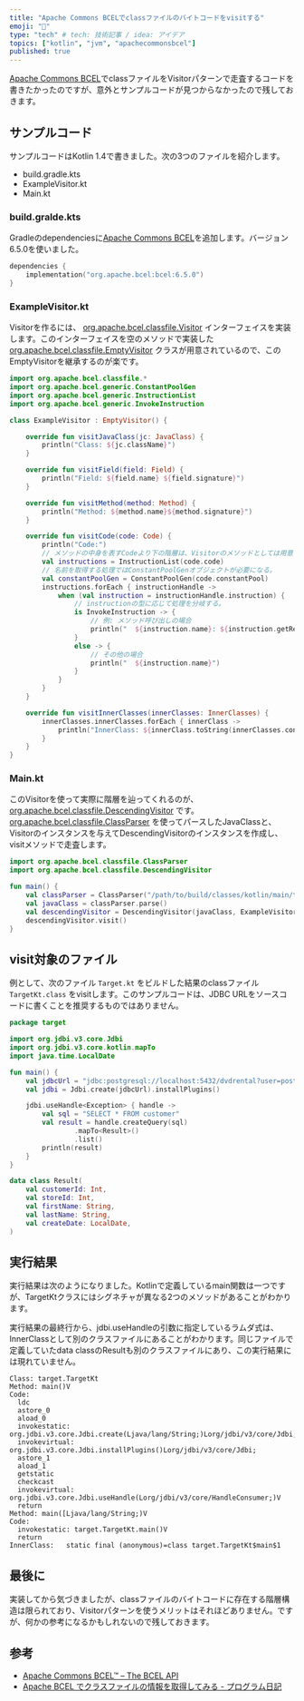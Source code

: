 ```yaml
---
title: "Apache Commons BCELでclassファイルのバイトコードをvisitする"
emoji: "🌲"
type: "tech" # tech: 技術記事 / idea: アイデア
topics: ["kotlin", "jvm", "apachecommonsbcel"]
published: true
---
```

[Apache Commons BCEL](https://commons.apache.org/proper/commons-bcel/)でclassファイルをVisitorパターンで走査するコードを書きたかったのですが、意外とサンプルコードが見つからなかったので残しておきます。

## サンプルコード

サンプルコードはKotlin 1.4で書きました。次の3つのファイルを紹介します。

- build.gradle.kts
- ExampleVisitor.kt
- Main.kt

### build.gralde.kts

Gradleのdependenciesに[Apache Commons BCEL](https://mvnrepository.com/artifact/org.apache.bcel/bcel)を追加します。バージョン6.5.0を使いました。

```kt
dependencies {
    implementation("org.apache.bcel:bcel:6.5.0")
}
```

### ExampleVisitor.kt

Visitorを作るには、 [org.apache.bcel.classfile.Visitor](https://commons.apache.org/proper/commons-bcel/apidocs/org/apache/bcel/classfile/Visitor.html) インターフェイスを実装します。このインターフェイスを空のメソッドで実装した [org.apache.bcel.classfile.EmptyVisitor](https://commons.apache.org/proper/commons-bcel/apidocs/org/apache/bcel/classfile/EmptyVisitor.html) クラスが用意されているので、このEmptyVisitorを継承するのが楽です。

```kt
import org.apache.bcel.classfile.*
import org.apache.bcel.generic.ConstantPoolGen
import org.apache.bcel.generic.InstructionList
import org.apache.bcel.generic.InvokeInstruction

class ExampleVisitor : EmptyVisitor() {

    override fun visitJavaClass(jc: JavaClass) {
        println("Class: ${jc.className}")
    }

    override fun visitField(field: Field) {
        println("Field: ${field.name} ${field.signature}")
    }

    override fun visitMethod(method: Method) {
        println("Method: ${method.name}${method.signature}")
    }

    override fun visitCode(code: Code) {
        println("Code:")
        // メソッドの中身を表すCodeより下の階層は、Visitorのメソッドとしては用意されていないようなので、InstructionListを使ってアクセスする。
        val instructions = InstructionList(code.code)
        // 名前を取得する処理ではConstantPoolGenオブジェクトが必要になる。
        val constantPoolGen = ConstantPoolGen(code.constantPool)
        instructions.forEach { instructionHandle ->
            when (val instruction = instructionHandle.instruction) {
                // instructionの型に応じて処理を分岐する。
                is InvokeInstruction -> {
                    // 例: メソッド呼び出しの場合
                    println("  ${instruction.name}: ${instruction.getReferenceType(constantPoolGen)}.${instruction.getMethodName(constantPoolGen)}${instruction.getSignature(constantPoolGen)}")
                }
                else -> {
                    // その他の場合
                    println("  ${instruction.name}")
                }
            }
        }
    }

    override fun visitInnerClasses(innerClasses: InnerClasses) {
        innerClasses.innerClasses.forEach { innerClass ->
            println("InnerClass: ${innerClass.toString(innerClasses.constantPool)}")
        }
    }
}
```

### Main.kt

このVisitorを使って実際に階層を辿ってくれるのが、 [org.apache.bcel.classfile.DescendingVisitor](https://commons.apache.org/proper/commons-bcel/apidocs/org/apache/bcel/classfile/DescendingVisitor.html) です。 [org.apache.bcel.classfile.ClassParser](https://commons.apache.org/proper/commons-bcel/apidocs/org/apache/bcel/classfile/ClassParser.html) を使ってパースしたJavaClassと、Visitorのインスタンスを与えてDescendingVisitorのインスタンスを作成し、visitメソッドで走査します。

```kt
import org.apache.bcel.classfile.ClassParser
import org.apache.bcel.classfile.DescendingVisitor

fun main() {
    val classParser = ClassParser("/path/to/build/classes/kotlin/main/target/TargetKt.class")
    val javaClass = classParser.parse()
    val descendingVisitor = DescendingVisitor(javaClass, ExampleVisitor())
    descendingVisitor.visit()
}
```

## visit対象のファイル

例として、次のファイル `Target.kt` をビルドした結果のclassファイル `TargetKt.class` をvisitします。このサンプルコードは、JDBC URLをソースコードに書くことを推奨するものではありません。

```kt
package target

import org.jdbi.v3.core.Jdbi
import org.jdbi.v3.core.kotlin.mapTo
import java.time.LocalDate

fun main() {
    val jdbcUrl = "jdbc:postgresql://localhost:5432/dvdrental?user=postgres&password="
    val jdbi = Jdbi.create(jdbcUrl).installPlugins()

    jdbi.useHandle<Exception> { handle ->
        val sql = "SELECT * FROM customer"
        val result = handle.createQuery(sql)
                .mapTo<Result>()
                .list()
        println(result)
    }
}

data class Result(
    val customerId: Int,
    val storeId: Int,
    val firstName: String,
    val lastName: String,
    val createDate: LocalDate,
)
```

## 実行結果

実行結果は次のようになりました。Kotlinで定義しているmain関数は一つですが、TargetKtクラスにはシグネチャが異なる2つのメソッドがあることがわかります。

実行結果の最終行から、jdbi.useHandleの引数に指定しているラムダ式は、InnerClassとして別のクラスファイルにあることがわかります。同じファイルで定義していたdata classのResultも別のクラスファイルにあり、この実行結果には現れていません。

```
Class: target.TargetKt
Method: main()V
Code:
  ldc
  astore_0
  aload_0
  invokestatic: org.jdbi.v3.core.Jdbi.create(Ljava/lang/String;)Lorg/jdbi/v3/core/Jdbi;
  invokevirtual: org.jdbi.v3.core.Jdbi.installPlugins()Lorg/jdbi/v3/core/Jdbi;
  astore_1
  aload_1
  getstatic
  checkcast
  invokevirtual: org.jdbi.v3.core.Jdbi.useHandle(Lorg/jdbi/v3/core/HandleConsumer;)V
  return
Method: main([Ljava/lang/String;)V
Code:
  invokestatic: target.TargetKt.main()V
  return
InnerClass:   static final (anonymous)=class target.TargetKt$main$1
```

## 最後に

実装してから気づきましたが、classファイルのバイトコードに存在する階層構造は限られており、Visitorパターンを使うメリットはそれほどありません。ですが、何かの参考になるかもしれないので残しておきます。

## 参考
- [Apache Commons BCEL™ – The BCEL API](https://commons.apache.org/proper/commons-bcel/manual/bcel-api.html)
- [Apache BCEL でクラスファイルの情報を取得してみる \- プログラム日記](http://a4dosanddos.hatenablog.com/entry/2015/08/11/010336)
